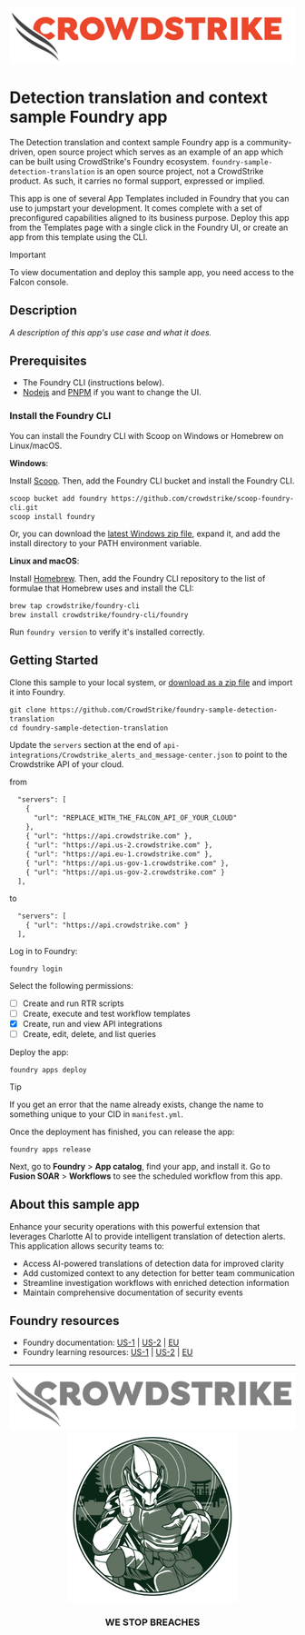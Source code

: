 ![CrowdStrike Falcon](/images/cs-logo.png?raw=true)

# Detection translation and context sample Foundry app

The Detection translation and context sample Foundry app is a community-driven, open source project which serves as an example of an app which can be built using CrowdStrike's Foundry ecosystem. `foundry-sample-detection-translation` is an open source project, not a CrowdStrike product. As such, it carries no formal support, expressed or implied.

This app is one of several App Templates included in Foundry that you can use to jumpstart your development. It comes complete with a set of preconfigured capabilities aligned to its business purpose. Deploy this app from the Templates page with a single click in the Foundry UI, or create an app from this template using the CLI.

> [!IMPORTANT]  
> To view documentation and deploy this sample app, you need access to the Falcon console.

## Description

_A description of this app's use case and what it does._

## Prerequisites

- The Foundry CLI (instructions below).
- [Nodejs](https://nodejs.org/) and [PNPM](https://pnpm.io/) if you want to change the UI.

### Install the Foundry CLI

You can install the Foundry CLI with Scoop on Windows or Homebrew on Linux/macOS.

**Windows**:

Install [Scoop](https://scoop.sh/). Then, add the Foundry CLI bucket and install the Foundry CLI.

```shell
scoop bucket add foundry https://github.com/crowdstrike/scoop-foundry-cli.git
scoop install foundry
```

Or, you can download the [latest Windows zip file](https://assets.foundry.crowdstrike.com/cli/latest/foundry_Windows_x86_64.zip), expand it, and add the install directory to your PATH environment variable.

**Linux and macOS**:

Install [Homebrew](https://docs.brew.sh/Installation). Then, add the Foundry CLI repository to the list of formulae that Homebrew uses and install the CLI:

```shell
brew tap crowdstrike/foundry-cli
brew install crowdstrike/foundry-cli/foundry
```

Run `foundry version` to verify it's installed correctly.

## Getting Started

Clone this sample to your local system, or [download as a zip file](https://github.com/CrowdStrike/foundry-sample-detection-translation/archive/refs/heads/main.zip) and import it into Foundry.

```shell
git clone https://github.com/CrowdStrike/foundry-sample-detection-translation
cd foundry-sample-detection-translation
```

Update the `servers` section at the end of `api-integrations/Crowdstrike_alerts_and_message-center.json` to point to the Crowdstrike API of your cloud.

from

```
  "servers": [
    {
      "url": "REPLACE_WITH_THE_FALCON_API_OF_YOUR_CLOUD"
    },
    { "url": "https://api.crowdstrike.com" },
    { "url": "https://api.us-2.crowdstrike.com" },
    { "url": "https://api.eu-1.crowdstrike.com" },
    { "url": "https://api.us-gov-1.crowdstrike.com" },
    { "url": "https://api.us-gov-2.crowdstrike.com" }
  ],
```

to

```
  "servers": [
    { "url": "https://api.crowdstrike.com" }
  ],
```

Log in to Foundry:

```shell
foundry login
```

Select the following permissions:

- [ ] Create and run RTR scripts
- [ ] Create, execute and test workflow templates
- [x] Create, run and view API integrations
- [ ] Create, edit, delete, and list queries

Deploy the app:

```shell
foundry apps deploy
```

> [!TIP]
> If you get an error that the name already exists, change the name to something unique to your CID in `manifest.yml`.

Once the deployment has finished, you can release the app:

```shell
foundry apps release
```

Next, go to **Foundry** > **App catalog**, find your app, and install it. Go to **Fusion SOAR** > **Workflows** to see the scheduled workflow from this app.

## About this sample app

Enhance your security operations with this powerful extension that leverages Charlotte AI to provide intelligent translation of detection alerts. This application allows security teams to:

- Access AI-powered translations of detection data for improved clarity
- Add customized context to any detection for better team communication
- Streamline investigation workflows with enriched detection information
- Maintain comprehensive documentation of security events

## Foundry resources

- Foundry documentation: [US-1](https://falcon.crowdstrike.com/documentation/category/c3d64B8e/falcon-foundry) | [US-2](https://falcon.us-2.crowdstrike.com/documentation/category/c3d64B8e/falcon-foundry) | [EU](https://falcon.eu-1.crowdstrike.com/documentation/category/c3d64B8e/falcon-foundry)
- Foundry learning resources: [US-1](https://falcon.crowdstrike.com/foundry/learn) | [US-2](https://falcon.us-2.crowdstrike.com/foundry/learn) | [EU](https://falcon.eu-1.crowdstrike.com/foundry/learn)

---

<p align="center"><img src="/images/cs-logo-footer.png"><br/><img width="300px" src="/images/adversary-goblin-panda.png"></p>
<h3><p align="center">WE STOP BREACHES</p></h3>
